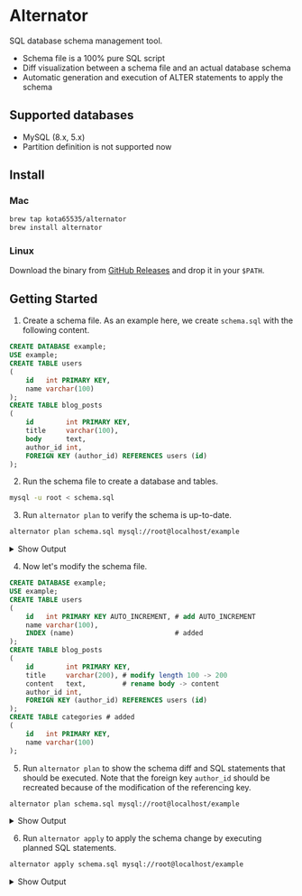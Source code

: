 # Alternator

SQL database schema management tool.

- Schema file is a 100% pure SQL script
- Diff visualization between a schema file and an actual database schema
- Automatic generation and execution of ALTER statements to apply the schema

## Supported databases

- MySQL (8.x, 5.x)
- Partition definition is not supported now

## Install

### Mac

```bash
brew tap kota65535/alternator
brew install alternator
```

### Linux

Download the binary from [GitHub Releases](https://github.com/kota65535/alternator/releases/latest) and drop it in
your `$PATH`.

## Getting Started

1. Create a schema file. As an example here, we create `schema.sql` with the following content.

```sql
CREATE DATABASE example;
USE example;
CREATE TABLE users
(
    id   int PRIMARY KEY,
    name varchar(100)
);
CREATE TABLE blog_posts
(
    id        int PRIMARY KEY,
    title     varchar(100),
    body      text,
    author_id int,
    FOREIGN KEY (author_id) REFERENCES users (id)
);
```

2. Run the schema file to create a database and tables.

```sh
mysql -u root < schema.sql
```

3. Run `alternator plan` to verify the schema is up-to-date.

```sh
alternator plan schema.sql mysql://root@localhost/example
```

<details>
  <summary>Show Output</summary>

```
Fetching schemas of database 'example'...
――――――――――――――――――――――――――――――――――――――――――――――――――――――――――――――――――――――――――――――――――――――――――――――――――――――――――――――――――――――――――――――――――――――――――――――――――――――――――――――――――――――――――――――――――――――――――――――――――――――――――――――――――――――――――――――――――――――――――――――――――――――――――――――
Schema diff:

  CREATE DATABASE `example`;

  CREATE TABLE `example`.`users`
  (
      `id`   int          NOT NULL,
      `name` varchar(100),
      PRIMARY KEY (`id`)
  );

  CREATE TABLE `example`.`blog_posts`
  (
      `id`        int          NOT NULL,
      `title`     varchar(100),
      `body`      text,
      `author_id` int,
      PRIMARY KEY (`id`),
      CONSTRAINT `blog_posts_ibfk_1` FOREIGN KEY `author_id` (`author_id`) REFERENCES `users` (`id`)
  );

――――――――――――――――――――――――――――――――――――――――――――――――――――――――――――――――――――――――――――――――――――――――――――――――――――――――――――――――――――――――――――――――――――――――――――――――――――――――――――――――――――――――――――――――――――――――――――――――――――――――――――――――――――――――――――――――――――――――――――――――――――――――――――――
Your database schema is up-to-date! No change required.
```

</details>

4. Now let's modify the schema file.

```sql
CREATE DATABASE example;
USE example;
CREATE TABLE users
(
    id   int PRIMARY KEY AUTO_INCREMENT, # add AUTO_INCREMENT
    name varchar(100),
    INDEX (name)                         # added
);
CREATE TABLE blog_posts
(
    id        int PRIMARY KEY,
    title     varchar(200), # modify length 100 -> 200
    content   text,         # rename body -> content
    author_id int,
    FOREIGN KEY (author_id) REFERENCES users (id)
);
CREATE TABLE categories # added
(
    id   int PRIMARY KEY,
    name varchar(100)
);
```

5. Run `alternator plan` to show the schema diff and SQL statements that should be executed.
   Note that the foreign key `author_id` should be recreated because of the modification of the referencing key.

```sh
alternator plan schema.sql mysql://root@localhost/example
```

<details>
  <summary>Show Output</summary>

```diff
Fetching schemas of database 'example'...
――――――――――――――――――――――――――――――――――――――――――――――――――――――――――――――――――――――――――――――――――――――――――――――――――――――――――――――――――――――――――――――――――――――――――――――――――――――――――――――――――――――――――――――――――――――――――――――――――――――――――――――――――――――――――――――――――――――――――――――――――――――――――――――
Schema diff:

  CREATE DATABASE `example`;

  CREATE TABLE `example`.`users`
  (
!     `id`   int          NOT NULL -> `id` int NOT NULL AUTO_INCREMENT,
      `name` varchar(100),
      PRIMARY KEY (`id`),
+     INDEX (`name`)
  );

  CREATE TABLE `example`.`blog_posts`
  (
      `id`        int          NOT NULL,
!     `title`     varchar(100)          -> `title`   varchar(200),
!     `body`      text                  -> `content` text,
      `author_id` int,
      PRIMARY KEY (`id`),
-     CONSTRAINT `blog_posts_ibfk_1` FOREIGN KEY `author_id` (`author_id`) REFERENCES `users` (`id`),
+     CONSTRAINT `blog_posts_ibfk_1` FOREIGN KEY `author_id` (`author_id`) REFERENCES `users` (`id`)
  );

+ CREATE TABLE `example`.`categories`
+ (
+     `id`   int          NOT NULL,
+     `name` varchar(100),
+     PRIMARY KEY (`id`)
+ );

――――――――――――――――――――――――――――――――――――――――――――――――――――――――――――――――――――――――――――――――――――――――――――――――――――――――――――――――――――――――――――――――――――――――――――――――――――――――――――――――――――――――――――――――――――――――――――――――――――――――――――――――――――――――――――――――――――――――――――――――――――――――――――――
Statements to execute:

ALTER TABLE `example`.`users` ADD INDEX (`name`);
ALTER TABLE `example`.`blog_posts` MODIFY COLUMN `title` varchar(200);
ALTER TABLE `example`.`blog_posts` CHANGE COLUMN `body` `content` text;
ALTER TABLE `example`.`blog_posts` DROP FOREIGN KEY `blog_posts_ibfk_1`;
ALTER TABLE `example`.`blog_posts` DROP INDEX `author_id`;
ALTER TABLE `example`.`users` MODIFY COLUMN `id` int NOT NULL AUTO_INCREMENT;
ALTER TABLE `example`.`blog_posts` ADD CONSTRAINT `blog_posts_ibfk_1` FOREIGN KEY `author_id` (`author_id`) REFERENCES `users` (`id`);
CREATE TABLE `example`.`categories`
(
    `id`   int          NOT NULL,
    `name` varchar(100),
    PRIMARY KEY (`id`)
);
```

</details>

6. Run `alternator apply` to apply the schema change by executing planned SQL statements.

```sh
alternator apply schema.sql mysql://root@localhost/example
```

<details>
  <summary>Show Output</summary>

```
Fetching schemas of database 'example'...
――――――――――――――――――――――――――――――――――――――――――――――――――――――――――――――――――――――――――――――――――――――――――――――――――――――――――――――――――――――――――――――――――――――――――――――――――――――――――――――――――――――――――――――――――――――――――――――――――――――――――――――――――――――――――――――――――――――――――――――――――――――――――――――
Statements to execute:

ALTER TABLE `example`.`users` ADD INDEX (`name`);
ALTER TABLE `example`.`blog_posts` MODIFY COLUMN `title` varchar(200);
ALTER TABLE `example`.`blog_posts` CHANGE COLUMN `body` `content` text;
ALTER TABLE `example`.`blog_posts` DROP FOREIGN KEY `blog_posts_ibfk_1`;
ALTER TABLE `example`.`blog_posts` DROP INDEX `author_id`;
ALTER TABLE `example`.`users` MODIFY COLUMN `id` int NOT NULL AUTO_INCREMENT;
ALTER TABLE `example`.`blog_posts` ADD CONSTRAINT `blog_posts_ibfk_1` FOREIGN KEY `author_id` (`author_id`) REFERENCES `users` (`id`);
CREATE TABLE `example`.`categories`
(
    `id`   int          NOT NULL,
    `name` varchar(100),
    PRIMARY KEY (`id`)
);
――――――――――――――――――――――――――――――――――――――――――――――――――――――――――――――――――――――――――――――――――――――――――――――――――――――――――――――――――――――――――――――――――――――――――――――――――――――――――――――――――――――――――――――――――――――――――――――――――――――――――――――――――――――――――――――――――――――――――――――――――――――――――――――
Do you want to apply? [y/n]: y

Executing: ALTER TABLE `example`.`users` ADD INDEX (`name`);
Executing: ALTER TABLE `example`.`blog_posts` MODIFY COLUMN `title` varchar(200);
Executing: ALTER TABLE `example`.`blog_posts` CHANGE COLUMN `body` `content` text;
Executing: ALTER TABLE `example`.`blog_posts` DROP FOREIGN KEY `blog_posts_ibfk_1`;
Executing: ALTER TABLE `example`.`blog_posts` DROP INDEX `author_id`;
Executing: ALTER TABLE `example`.`users` MODIFY COLUMN `id` int NOT NULL AUTO_INCREMENT;
Executing: ALTER TABLE `example`.`blog_posts` ADD CONSTRAINT `blog_posts_ibfk_1` FOREIGN KEY `author_id` (`author_id`) REFERENCES `users` (`id`);
Executing: CREATE TABLE `example`.`categories`
(
    `id`   int          NOT NULL,
    `name` varchar(100),
    PRIMARY KEY (`id`)
);
  
Finished!
```

</details>